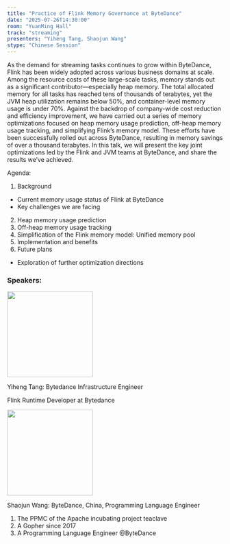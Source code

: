 ```yaml
---
title: "Practice of Flink Memory Governance at ByteDance"
date: "2025-07-26T14:30:00"
room: "YuanMing Hall"
track: "streaming"
presenters: "Yiheng Tang, Shaojun Wang"
stype: "Chinese Session"
---
```


As the demand for streaming tasks continues to grow within ByteDance, Flink has been widely adopted across various business domains at scale. Among the resource costs of these large-scale tasks, memory stands out as a significant contributor—especially heap memory. The total allocated memory for all tasks has reached tens of thousands of terabytes, yet the JVM heap utilization remains below 50%, and container-level memory usage is under 70%. Against the backdrop of company-wide cost reduction and efficiency improvement, we have carried out a series of memory optimizations focused on heap memory usage prediction, off-heap memory usage tracking, and simplifying Flink’s memory model. These efforts have been successfully rolled out across ByteDance, resulting in memory savings of over a thousand terabytes.
In this talk, we will present the key joint optimizations led by the Flink and JVM teams at ByteDance, and share the results we’ve achieved.

Agenda:
1.  Background
  - Current memory usage status of Flink at ByteDance
  - Key challenges we are facing
2. Heap memory usage prediction
3.  Off-heap memory usage tracking
4. Simplification of the Flink memory model: Unified memory pool
5. Implementation and benefits
6. Future plans
  - Exploration of further optimization directions


### Speakers:


<img src="https://sessionize.com/image/0408-400o400o1-Qugv97SCsud3LMz6G4ZKqV.jpg" width="200" /><br/>

Yiheng Tang: Bytedance Infrastructure Engineer

Flink Runtime Developer at Bytedance


<img src="https://sessionize.com/image/183a-400o400o1-4CYkeMZCjrpekwjGgjF934.jpg" width="200" /><br/>

Shaojun Wang: ByteDance, China, Programming Language Engineer

1. The PPMC of the Apache incubating project teaclave
2. A Gopher since 2017
3. A Programming Language Engineer @ByteDance